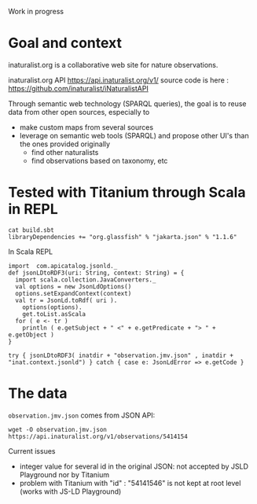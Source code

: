 Work in progress

# Goal and context
inaturalist.org is a collaborative web site for nature observations.

inaturalist.org API
https://api.inaturalist.org/v1/
source code is here :
https://github.com/inaturalist/iNaturalistAPI

Through semantic web technology (SPARQL queries), the goal is to reuse data from other open sources, especially to
- make custom maps from several sources
- leverage on semantic web tools (SPARQL) and propose other UI's than the ones provided originally
  - find other naturalists
  - find observations based on taxonomy, etc

# Tested with Titanium through Scala in REPL

```shell
cat build.sbt
libraryDependencies += "org.glassfish" % "jakarta.json" % "1.1.6"
```

In Scala REPL
```
import  com.apicatalog.jsonld._
def jsonLDtoRDF3(uri: String, context: String) = {
  import scala.collection.JavaConverters._
  val options = new JsonLdOptions()
  options.setExpandContext(context)
  val tr = JsonLd.toRdf( uri ).
    options(options).
    get.toList.asScala
  for ( e <- tr )
    println ( e.getSubject + " <" + e.getPredicate + "> " + e.getObject )
}

try { jsonLDtoRDF3( inatdir + "observation.jmv.json" , inatdir + "inat.context.jsonld") } catch { case e: JsonLdError => e.getCode }
```

# The data
`observation.jmv.json` comes from JSON API:

```
wget -O observation.jmv.json https://api.inaturalist.org/v1/observations/5414154
```

Current issues

- integer value for several id in the original JSON: not accepted by JSLD Playground nor by Titanium
- problem with Titanium with "id" : "54141546" is not kept at root level (works with JS-LD Playground)

